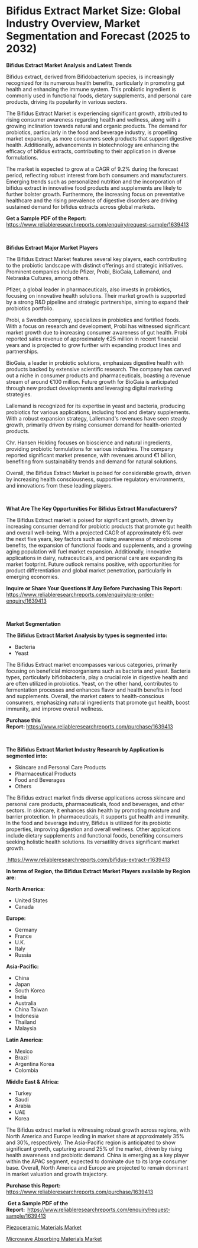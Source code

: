<p><h1>Bifidus Extract Market Size: Global Industry Overview, Market Segmentation and Forecast (2025 to 2032)</h1></p><p><strong>Bifidus Extract Market Analysis and Latest Trends</strong></p>
<p><p>Bifidus extract, derived from Bifidobacterium species, is increasingly recognized for its numerous health benefits, particularly in promoting gut health and enhancing the immune system. This probiotic ingredient is commonly used in functional foods, dietary supplements, and personal care products, driving its popularity in various sectors. </p><p>The Bifidus Extract Market is experiencing significant growth, attributed to rising consumer awareness regarding health and wellness, along with a growing inclination towards natural and organic products. The demand for probiotics, particularly in the food and beverage industry, is propelling market expansion, as more consumers seek products that support digestive health. Additionally, advancements in biotechnology are enhancing the efficacy of bifidus extracts, contributing to their application in diverse formulations.</p><p>The market is expected to grow at a CAGR of 9.2% during the forecast period, reflecting robust interest from both consumers and manufacturers. Emerging trends such as personalized nutrition and the incorporation of bifidus extract in innovative food products and supplements are likely to further bolster growth. Furthermore, the increasing focus on preventative healthcare and the rising prevalence of digestive disorders are driving sustained demand for bifidus extracts across global markets.</p></p>
<p><strong>Get a Sample PDF of the Report:&nbsp;</strong> <a href="https://www.reliableresearchreports.com/enquiry/request-sample/1639413?utm_campaign=102&utm_medium=2&utm_source=Github&utm_content=ia&utm_term=30012025&utm_id=bifidus-extract">https://www.reliableresearchreports.com/enquiry/request-sample/1639413</a></p>
<p>&nbsp;</p>
<p><strong>Bifidus Extract Major Market Players</strong></p>
<p><p>The Bifidus Extract Market features several key players, each contributing to the probiotic landscape with distinct offerings and strategic initiatives. Prominent companies include Pfizer, Probi, BioGaia, Lallemand, and Nebraska Cultures, among others.</p><p>Pfizer, a global leader in pharmaceuticals, also invests in probiotics, focusing on innovative health solutions. Their market growth is supported by a strong R&D pipeline and strategic partnerships, aiming to expand their probiotics portfolio.</p><p>Probi, a Swedish company, specializes in probiotics and fortified foods. With a focus on research and development, Probi has witnessed significant market growth due to increasing consumer awareness of gut health. Probi reported sales revenue of approximately €25 million in recent financial years and is projected to grow further with expanding product lines and partnerships.</p><p>BioGaia, a leader in probiotic solutions, emphasizes digestive health with products backed by extensive scientific research. The company has carved out a niche in consumer products and pharmaceuticals, boasting a revenue stream of around €100 million. Future growth for BioGaia is anticipated through new product developments and leveraging digital marketing strategies.</p><p>Lallemand is recognized for its expertise in yeast and bacteria, producing probiotics for various applications, including food and dietary supplements. With a robust expansion strategy, Lallemand's revenues have seen steady growth, primarily driven by rising consumer demand for health-oriented products.</p><p>Chr. Hansen Holding focuses on bioscience and natural ingredients, providing probiotic formulations for various industries. The company reported significant market presence, with revenues around €1 billion, benefiting from sustainability trends and demand for natural solutions.</p><p>Overall, the Bifidus Extract Market is poised for considerable growth, driven by increasing health consciousness, supportive regulatory environments, and innovations from these leading players.</p></p>
<p>&nbsp;</p>
<p><strong>What Are The Key Opportunities For Bifidus Extract Manufacturers?</strong></p>
<p><p>The Bifidus Extract market is poised for significant growth, driven by increasing consumer demand for probiotic products that promote gut health and overall well-being. With a projected CAGR of approximately 6% over the next five years, key factors such as rising awareness of microbiome benefits, the expansion of functional foods and supplements, and a growing aging population will fuel market expansion. Additionally, innovative applications in dairy, nutraceuticals, and personal care are expanding its market footprint. Future outlook remains positive, with opportunities for product differentiation and global market penetration, particularly in emerging economies.</p></p>
<p><strong>Inquire or Share Your Questions If Any Before Purchasing This Report:</strong> <a href="https://www.reliableresearchreports.com/enquiry/pre-order-enquiry/1639413?utm_campaign=102&utm_medium=2&utm_source=Github&utm_content=ia&utm_term=30012025&utm_id=bifidus-extract">https://www.reliableresearchreports.com/enquiry/pre-order-enquiry/1639413</a></p>
<p>&nbsp;</p>
<p><strong>Market Segmentation</strong></p>
<p><strong>The Bifidus Extract Market Analysis by types is segmented into:</strong></p>
<p><ul><li>Bacteria</li><li>Yeast</li></ul></p>
<p><p>The Bifidus Extract market encompasses various categories, primarily focusing on beneficial microorganisms such as bacteria and yeast. Bacteria types, particularly bifidobacteria, play a crucial role in digestive health and are often utilized in probiotics. Yeast, on the other hand, contributes to fermentation processes and enhances flavor and health benefits in food and supplements. Overall, the market caters to health-conscious consumers, emphasizing natural ingredients that promote gut health, boost immunity, and improve overall wellness.</p></p>
<p><strong>Purchase this Report:&nbsp;</strong><a href="https://www.reliableresearchreports.com/purchase/1639413?utm_campaign=102&utm_medium=2&utm_source=Github&utm_content=ia&utm_term=30012025&utm_id=bifidus-extract">https://www.reliableresearchreports.com/purchase/1639413</a></p>
<p>&nbsp;</p>
<p><strong>The Bifidus Extract Market Industry Research by Application is segmented into:</strong></p>
<p><ul><li>Skincare and Personal Care Products</li><li>Pharmaceutical Products</li><li>Food and Beverages</li><li>Others</li></ul></p>
<p><p>The Bifidus extract market finds diverse applications across skincare and personal care products, pharmaceuticals, food and beverages, and other sectors. In skincare, it enhances skin health by promoting moisture and barrier protection. In pharmaceuticals, it supports gut health and immunity. In the food and beverage industry, Bifidus is utilized for its probiotic properties, improving digestion and overall wellness. Other applications include dietary supplements and functional foods, benefiting consumers seeking holistic health solutions. Its versatility drives significant market growth.</p></p>
<p><a href="https://www.reliableresearchreports.com/bifidus-extract-r1639413?utm_campaign=102&utm_medium=2&utm_source=Github&utm_content=ia&utm_term=30012025&utm_id=bifidus-extract">&nbsp;https://www.reliableresearchreports.com/bifidus-extract-r1639413</a></p>
<p><strong>In terms of Region, the Bifidus Extract Market Players available by Region are:</strong></p>
<p>
    <p> <strong> North America: </strong>
        <ul>
            <li>United States</li>
            <li>Canada</li>
        </ul>
        </p> 
    <p> <strong> Europe: </strong>
        <ul>
            <li>Germany</li>
            <li>France</li>
            <li>U.K.</li>
            <li>Italy</li>
            <li>Russia</li>
        </ul>
        </p> 
    <p> <strong> Asia-Pacific: </strong>
        <ul>
            <li>China</li>
            <li>Japan</li>
            <li>South Korea</li>
            <li>India</li>
            <li>Australia</li>
            <li>China Taiwan</li>
            <li>Indonesia</li>
            <li>Thailand</li>
            <li>Malaysia</li>
        </ul>
        </p> 
    <p> <strong> Latin America: </strong>
        <ul>
            <li>Mexico</li>
            <li>Brazil</li>
            <li>Argentina Korea</li>
            <li>Colombia</li>
        </ul>
        </p> 
    <p> <strong> Middle East & Africa: </strong>
        <ul>
            <li>Turkey</li>
            <li>Saudi</li>
            <li>Arabia</li>
            <li>UAE</li>
            <li>Korea</li>
        </ul>
    </p>
    </p>
<p><p>The Bifidus extract market is witnessing robust growth across regions, with North America and Europe leading in market share at approximately 35% and 30%, respectively. The Asia-Pacific region is anticipated to show significant growth, capturing around 25% of the market, driven by rising health awareness and probiotic demand. China is emerging as a key player within the APAC segment, expected to dominate due to its large consumer base. Overall, North America and Europe are projected to remain dominant in market valuation and growth trajectory.</p></p>
<p><strong>Purchase this Report: </strong><a href="https://www.reliableresearchreports.com/purchase/1639413?utm_campaign=102&utm_medium=2&utm_source=Github&utm_content=ia&utm_term=30012025&utm_id=bifidus-extract">https://www.reliableresearchreports.com/purchase/1639413</a></p>
<p>&nbsp;<strong>Get a Sample PDF of the Report:&nbsp;&nbsp;</strong><a href="https://www.reliableresearchreports.com/enquiry/request-sample/1639413?utm_campaign=102&utm_medium=2&utm_source=Github&utm_content=ia&utm_term=30012025&utm_id=bifidus-extract">https://www.reliableresearchreports.com/enquiry/request-sample/1639413</a></p>
<p><strong></strong></p>
<p><p><a href="https://github.com/akaalahk/Market-Research-Report-List-1/blob/main/piezoceramic-materials-market.md?utm_campaign=102&utm_medium=2&utm_source=Github&utm_content=ia&utm_term=30012025&utm_id=bifidus-extract">Piezoceramic Materials Market</a></p><p><a href="https://github.com/biomochaben4/Market-Research-Report-List-1/blob/main/microwave-absorbing-materials-market.md?utm_campaign=102&utm_medium=2&utm_source=Github&utm_content=ia&utm_term=30012025&utm_id=bifidus-extract">Microwave Absorbing Materials Market</a></p></p>